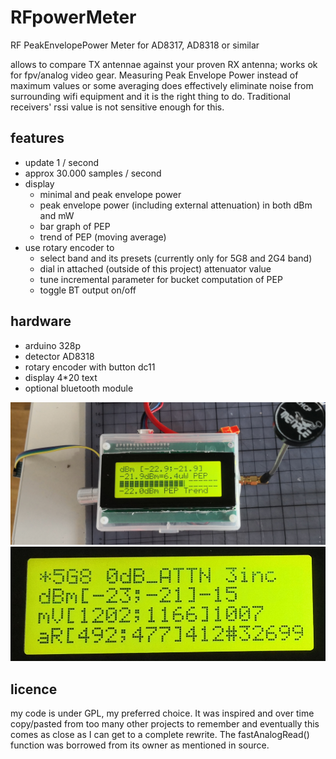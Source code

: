 # RFpowerMeter
RF PeakEnvelopePower Meter for AD8317, AD8318 or similar

allows to compare TX antennae against your proven RX antenna; works ok for fpv/analog video gear. Measuring Peak Envelope Power instead of maximum values or some averaging does effectively eliminate noise from surrounding wifi equipment and it is the right thing to do. Traditional receivers' rssi value is not sensitive enough for this.

## features
* update 1 / second
* approx 30.000 samples / second
* display
  * minimal and peak envelope power
  * peak envelope power (including external attenuation) in both dBm and mW
  * bar graph of PEP
  * trend of PEP (moving average)
* use rotary encoder to
  * select band and its presets (currently only for 5G8 and 2G4 band)
  * dial in attached (outside of this project) attenuator value
  * tune incremental parameter for bucket computation of PEP
  * toggle BT output on/off

## hardware
* arduino 328p
* detector AD8318
* rotary encoder with button dc11
* display 4*20 text
* optional bluetooth module

![p1](p1.png)
![p2](p2.png)

## licence
my code is under GPL, my preferred choice. It was inspired and over time copy/pasted from too many other projects to remember and eventually this comes as close as I can get to a complete rewrite. The fastAnalogRead() function was borrowed from its owner as mentioned in source.
